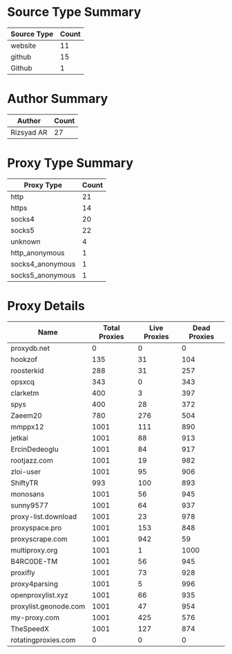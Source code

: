 # Source Type Summary

| Source Type | Count |
|-------------|-------|
| website | 11 |
| github | 15 |
| Github | 1 |


# Author Summary

| Author | Count |
|--------|-------|
| Rizsyad AR | 27 |


# Proxy Type Summary

| Proxy Type | Count |
|------------|-------|
| http | 21 |
| https | 14 |
| socks4 | 20 |
| socks5 | 22 |
| unknown | 4 |
| http_anonymous | 1 |
| socks4_anonymous | 1 |
| socks5_anonymous | 1 |


# Proxy Details

| Name | Total Proxies | Live Proxies | Dead Proxies |
|------|---------------|--------------|---------------|
| proxydb.net | 0 | 0 | 0 |
| hookzof | 135 | 31 | 104 |
| roosterkid | 288 | 31 | 257 |
| opsxcq | 343 | 0 | 343 |
| clarketm | 400 | 3 | 397 |
| spys | 400 | 28 | 372 |
| Zaeem20 | 780 | 276 | 504 |
| mmppx12 | 1001 | 111 | 890 |
| jetkai | 1001 | 88 | 913 |
| ErcinDedeoglu | 1001 | 84 | 917 |
| rootjazz.com | 1001 | 19 | 982 |
| zloi-user | 1001 | 95 | 906 |
| ShiftyTR | 993 | 100 | 893 |
| monosans | 1001 | 56 | 945 |
| sunny9577 | 1001 | 64 | 937 |
| proxy-list.download | 1001 | 23 | 978 |
| proxyspace.pro | 1001 | 153 | 848 |
| proxyscrape.com | 1001 | 942 | 59 |
| multiproxy.org | 1001 | 1 | 1000 |
| B4RC0DE-TM | 1001 | 56 | 945 |
| proxifly | 1001 | 73 | 928 |
| proxy4parsing | 1001 | 5 | 996 |
| openproxylist.xyz | 1001 | 66 | 935 |
| proxylist.geonode.com | 1001 | 47 | 954 |
| my-proxy.com | 1001 | 425 | 576 |
| TheSpeedX | 1001 | 127 | 874 |
| rotatingproxies.com | 0 | 0 | 0 |
